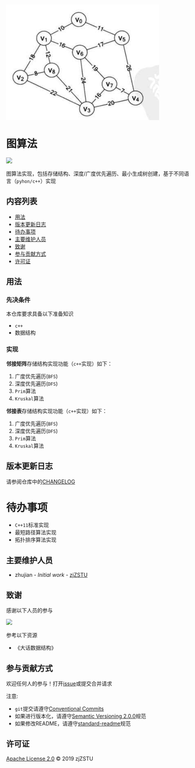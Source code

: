 ![](./test_graph.png)

# 图算法

[![](https://img.shields.io/badge/commitizen-friendly-brightgreen.svg)](http://commitizen.github.io/cz-cli/)

图算法实现，包括存储结构、深度/广度优先遍历、最小生成树创建，基于不同语言（`pyhon/c++`）实现

## 内容列表

- [用法](#用法)
- [版本更新日志](#版本更新日志)
- [待办事项](#待办事项)
- [主要维护人员](#主要维护人员)
- [致谢](#致谢)
- [参与贡献方式](#参与贡献方式)
- [许可证](#许可证)

## 用法

### 先决条件

本仓库要求具备以下准备知识

* `c++`
* 数据结构

### 实现

**邻接矩阵**存储结构实现功能（`c++`实现）如下：

1. 广度优先遍历(`BFS`)
2. 深度优先遍历(`DFS`)
3. `Prim`算法
4. `Kruskal`算法

**邻接表**存储结构实现功能（`c++`实现）如下：

1. 广度优先遍历(`BFS`)
2. 深度优先遍历(`DFS`)
3. `Prim`算法
4. `Kruskal`算法

## 版本更新日志

请参阅仓库中的[CHANGELOG](./CHANGELOG.md)

# 待办事项

* `C++11`标准实现
* 最短路径算法实现
* 拓扑排序算法实现

## 主要维护人员

* zhujian - *Initial work* - [zjZSTU](https://github.com/zjZSTU)

## 致谢

感谢以下人员的参与

[![](https://avatars3.githubusercontent.com/u/13742735?s=460&v=4)](https://github.com/zjZSTU)

参考以下资源

* 《大话数据结构》

## 参与贡献方式

欢迎任何人的参与！打开[issue](https://github.com/zjZSTU/graph_algorithm/issues)或提交合并请求

注意:

* `git`提交请遵守[Conventional Commits](https://www.conventionalcommits.org/en/v1.0.0-beta.4/)
* 如果进行版本化，请遵守[Semantic Versioning 2.0.0](https://semver.org)规范
* 如果修改README，请遵守[standard-readme](https://github.com/RichardLitt/standard-readme)规范

## 许可证

[Apache License 2.0](LICENSE) © 2019 zjZSTU